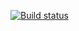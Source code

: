 [![Build status](https://ci.appveyor.com/api/projects/status/svxmuxniv9taku0v?svg=true)](https://ci.appveyor.com/project/TatianaHrip/card-delivery)